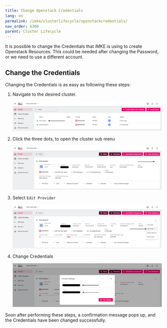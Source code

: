 ```yaml
---
title: Change Openstack Credentials
lang: en
permalink: /imke/clusterlifecycle/openstackcredentials/
nav_order: 4300
parent: Cluster Lifecycle
---
```


It is possible to change the Credentials that iMKE is using to create Openstack Resources.
This could be needed after changing the Password, or we need to use a different account.

## Change the Credentials

Changing the Credentials is as easy as following these steps:

1. Navigate to the desired cluster.

    ![Clusters](clusters.png)

2. Click the three dots, to open the cluster sub menu

    ![Three-Dots](three-dots.png)

3. Select `Edit Provider`

    ![Edit-Provider](edit-cluster.png)

4. Change Credentials

    ![Credentials-Edit](credentials-edit.png)

Soon after performing these steps, a confirmation message pops up, and the Credentials have been changed successfully.
